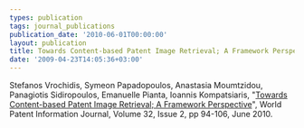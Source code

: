```yaml
---
types: publication
tags: journal_publications
publication_date: '2010-06-01T00:00:00'
layout: publication
title: Towards Content-based Patent Image Retrieval; A Framework Perspective
date: '2009-04-23T14:05:36+03:00'
---
```

<p>Stefanos Vrochidis, Symeon Papadopoulos, Anastasia Moumtzidou, Panagiotis Sidiropoulos, Emanuelle Pianta, Ioannis Kompatsiaris, &quot;<a href="http://www.sciencedirect.com/science?_ob=ArticleURL&amp;_udi=B6V5D-4WMD2DJ-1&amp;_user=10&amp;_coverDate=06%2F27%2F2009&amp;_rdoc=9&amp;_fmt=high&amp;_orig=browse&amp;_srch=doc-info%28%23toc%235784%239999%23999999999%2399999%23FLA%23display%23Articles%29&amp;_cdi=5784&amp;_sort=d&amp;_docanchor=&amp;view=c&amp;_ct=17&amp;_acct=C000050221&amp;_version=1&amp;_urlVersion=0&amp;_userid=10&amp;md5=5bf68ffa3c3e4bd483e5bc49f9508573" target="_blank">Towards Content-based Patent Image Retrieval; A Framework Perspective</a>&quot;, World Patent Information Journal, Volume 32, Issue 2, pp 94-106, June 2010.<a href="/files/Patent%20Image%20Retrieval_3.3.pdf"><img align="top" alt="" border="0" src="/files/pdf/pdf.png" /></a></p>
